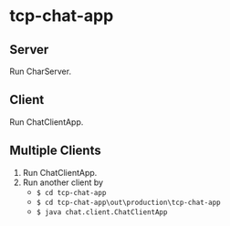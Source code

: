 # tcp-chat-app

## Server

Run CharServer.

## Client

Run ChatClientApp.

## Multiple Clients

1. Run ChatClientApp.
1. Run another client by  
    - `$ cd tcp-chat-app`  
    - `$ cd tcp-chat-app\out\production\tcp-chat-app`
    - `$ java chat.client.ChatClientApp`
 